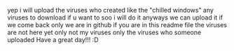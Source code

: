 yep i will upload the viruses who created like the "chilled windows" any viruses to download if u want to soo i will do it anyways we can upload it if we come back only we are in github if you are in this readme file the viruses are not here yet only not my viruses only the viruses who someone uploaded Have a great day!!! :D
